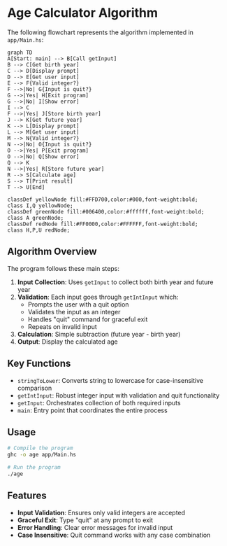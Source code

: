 # Age Calculator Algorithm

The following flowchart represents the algorithm implemented in `app/Main.hs`:

```mermaid
graph TD
A[Start: main] --> B[Call getInput]
B --> C[Get birth year]
C --> D[Display prompt]
D --> E[Get user input]
E --> F{Valid integer?}
F -->|No| G{Input is quit?}
G -->|Yes| H[Exit program]
G -->|No| I[Show error]
I --> C
F -->|Yes| J[Store birth year]
J --> K[Get future year]
K --> L[Display prompt]
L --> M[Get user input]
M --> N{Valid integer?}
N -->|No| O{Input is quit?}
O -->|Yes| P[Exit program]
O -->|No| Q[Show error]
Q --> K
N -->|Yes| R[Store future year]
R --> S[Calculate age]
S --> T[Print result]
T --> U[End]

classDef yellowNode fill:#FFD700,color:#000,font-weight:bold;
class I,Q yellowNode;
classDef greenNode fill:#006400,color:#ffffff,font-weight:bold;
class A greenNode;
classDef redNode fill:#FF0000,color:#FFFFFF,font-weight:bold;
class H,P,U redNode;
```

## Algorithm Overview

The program follows these main steps:

1. **Input Collection**: Uses `getInput` to collect both birth year and future year
2. **Validation**: Each input goes through `getIntInput` which:
   - Prompts the user with a quit option
   - Validates the input as an integer
   - Handles "quit" command for graceful exit
   - Repeats on invalid input
3. **Calculation**: Simple subtraction (future year - birth year)
4. **Output**: Display the calculated age

## Key Functions

- `stringToLower`: Converts string to lowercase for case-insensitive comparison
- `getIntInput`: Robust integer input with validation and quit functionality
- `getInput`: Orchestrates collection of both required inputs
- `main`: Entry point that coordinates the entire process

## Usage

```bash
# Compile the program
ghc -o age app/Main.hs

# Run the program
./age
```

## Features

- **Input Validation**: Ensures only valid integers are accepted
- **Graceful Exit**: Type "quit" at any prompt to exit
- **Error Handling**: Clear error messages for invalid input
- **Case Insensitive**: Quit command works with any case combination
